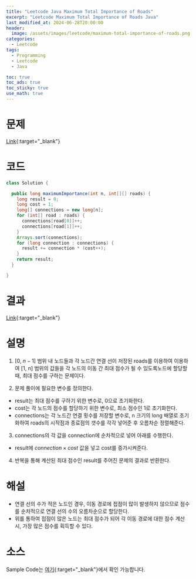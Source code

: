 ```yaml
---
title: "Leetcode Java Maximum Total Importance of Roads"
excerpt: "Leetcode Maximum Total Importance of Roads Java"
last_modified_at: 2024-06-28T20:00:00
header:
  image: /assets/images/leetcode/maximum-total-importance-of-roads.png
categories:
  - Leetcode
tags:
  - Programming
  - Leetcode
  - Java

toc: true
toc_ads: true
toc_sticky: true
use_math: true
---
```

# 문제
[Link](https://leetcode.com/problems/maximum-total-importance-of-roads/){:target="_blank"}

# 코드
```java
class Solution {

  public long maximumImportance(int n, int[][] roads) {
    long result = 0;
    long cost = 1;
    long[] connections = new long[n];
    for (int[] road : roads) {
      connections[road[0]]++;
      connections[road[1]]++;
    }
    Arrays.sort(connections);
    for (long connection : connections) {
      result += connection * (cost++);
    }
    return result;
  }

}
```

# 결과
[Link](https://leetcode.com/problems/maximum-total-importance-of-roads/submissions/1303004475/){:target="_blank"}

# 설명
1. [0, $n - 1$] 범위 내 노드들과 각 노드간 연결 선이 저장된 roads를 이용하여 이용하여 [1, n] 범위의 값들을 각 노드의 이동 간 최대 점수가 될 수 있도록노드에 할당할 때, 최대 점수를 구하는 문제이다.

2. 문제 풀이에 필요한 변수를 정의한다.
- result는 최대 점수를 구하기 위한 변수로, 0으로 초기화한다.
- cost는 각 노드의 점수를 할당하기 위한 변수로, 최소 점수인 1로 초기화한다.
- connections는 각 노드간 연결 횟수를 저장할 변수로, n 크기의 long 배열로 초기화하여 roads의 시작점과 종료점의 갯수를 각각 넣어준 후 오름차순 정렬해준다.

3. connections의 각 값을 connection에 순차적으로 넣어 아래를 수행한다.
- result에 $connection \times cost$ 값을 넣고 cost를 증가시켜준다.

4. 반복을 통해 계산된 최대 점수인 result를 주어진 문제의 결과로 반환한다.

# 해설
- 연결 선의 수가 적은 노드인 경우, 이동 경로에 접점이 많이 발생하지 않으므로 점수를 순차적으로 연결 선의 수의 오름차순으로 할당한다.
- 위를 통하여 접점이 많은 노드는 최대 점수가 되어 각 이동 경로에 대한 점수 계산 시, 가장 많은 점수를 획득할 수 있다.

# 소스
Sample Code는 [여기](https://github.com/GracefulSoul/leetcode/blob/master/src/main/java/gracefulsoul/problems/MaximumTotalImportanceOfRoads.java){:target="_blank"}에서 확인 가능합니다.
